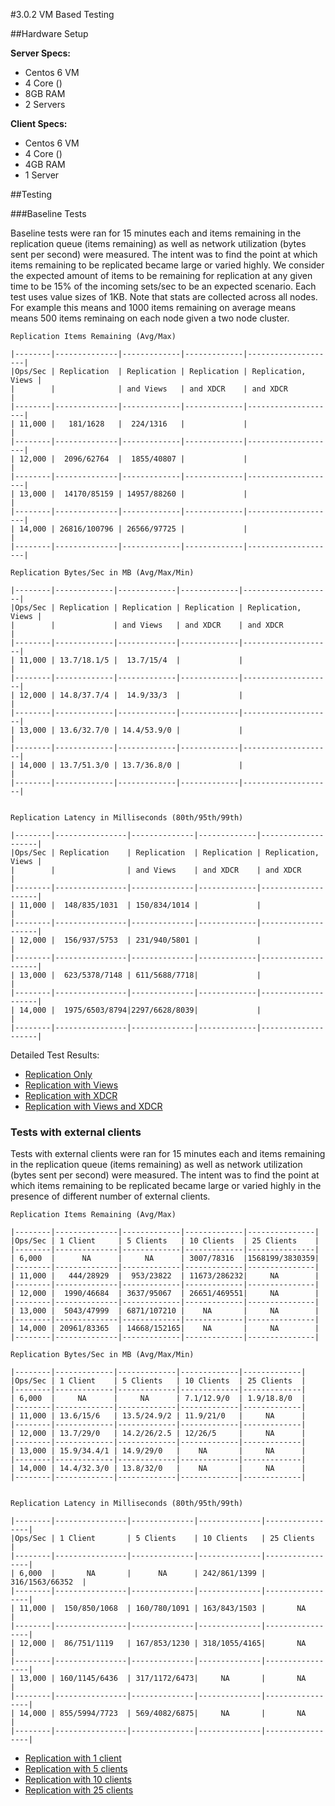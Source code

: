 #3.0.2 VM Based Testing

##Hardware Setup

**Server Specs:**

* Centos 6 VM
* 4 Core ()
* 8GB RAM
* 2 Servers

**Client Specs:**

* Centos 6 VM
* 4 Core ()
* 4GB RAM
* 1 Server

##Testing

###Baseline Tests

Baseline tests were ran for 15 minutes each and items remaining in the replication queue (items remaining) as well as network utilization (bytes sent per second) were measured. The intent was to find the point at which items remaining to be replicated became large or varied highly. We consider the expected amount of items to be remaining for replication at any given time to be 15% of the incoming sets/sec to be an expected scenario. Each test uses value sizes of 1KB. Note that stats are collected across all nodes. For example this means and 1000 items remaining on average means means 500 items reminaing on each node given a two node cluster.

	Replication Items Remaining (Avg/Max)

	|--------|--------------|-------------|-------------|--------------------|
	|Ops/Sec | Replication  | Replication | Replication | Replication, Views |
	|        |              | and Views   | and XDCR    | and XDCR           |
	|--------|--------------|-------------|-------------|--------------------|
	| 11,000 |   181/1628   |  224/1316   |             |                    |
	|--------|--------------|-------------|-------------|--------------------|
	| 12,000 |  2096/62764  |  1855/40807 |             |                    |
	|--------|--------------|-------------|-------------|--------------------|
	| 13,000 |  14170/85159 | 14957/88260 |             |                    |
	|--------|--------------|-------------|-------------|--------------------|
	| 14,000 | 26816/100796 | 26566/97725 |             |                    |
	|--------|--------------|-------------|-------------|--------------------|

	Replication Bytes/Sec in MB (Avg/Max/Min)

	|--------|-------------|-------------|-------------|--------------------|
	|Ops/Sec | Replication | Replication | Replication | Replication, Views |
	|        |             | and Views   | and XDCR    | and XDCR           |
	|--------|-------------|-------------|-------------|--------------------|
	| 11,000 | 13.7/18.1/5 |  13.7/15/4  |             |                    |
	|--------|-------------|-------------|-------------|--------------------|
	| 12,000 | 14.8/37.7/4 |  14.9/33/3  |             |                    |
	|--------|-------------|-------------|-------------|--------------------|
	| 13,000 | 13.6/32.7/0 | 14.4/53.9/0 |             |                    |
	|--------|-------------|-------------|-------------|--------------------|
	| 14,000 | 13.7/51.3/0 | 13.7/36.8/0 |             |                    |
	|--------|-------------|-------------|-------------|--------------------|


	Replication Latency in Milliseconds (80th/95th/99th)

	|--------|----------------|--------------|-------------|--------------------|
	|Ops/Sec | Replication    | Replication  | Replication | Replication, Views |
	|        |                | and Views    | and XDCR    | and XDCR           |
	|--------|----------------|--------------|-------------|--------------------|
	| 11,000 |  148/835/1031  | 150/834/1014 |             |                    |
	|--------|----------------|--------------|-------------|--------------------|
	| 12,000 |  156/937/5753  | 231/940/5801 |             |                    |
	|--------|----------------|--------------|-------------|--------------------|
	| 13,000 |  623/5378/7148 | 611/5688/7718|             |                    |
	|--------|----------------|--------------|-------------|--------------------|
	| 14,000 |  1975/6503/8794|2297/6628/8039|             |                    |
	|--------|----------------|--------------|-------------|--------------------|

Detailed Test Results:

* [Replication Only](rep-only.md)
* [Replication with Views](rep-views.md)
* [Replication with XDCR](rep-xdcr.md)
* [Replication with Views and XDCR](rep-views-xdcr.md)

### Tests with external clients

Tests with external clients were ran for 15 minutes each and items remaining in the replication queue (items remaining) as well as network utilization (bytes sent per second) were measured. The intent was to find the point at which items remaining to be replicated became large or varied highly in the presence of different number of external clients.

	Replication Items Remaining (Avg/Max)

	|--------|--------------|-------------|-------------|---------------|
	|Ops/Sec | 1 Client     | 5 Clients   | 10 Clients  | 25 Clients    |
	|--------|--------------|-------------|-------------|---------------|
	| 6,000  |      NA      |     NA      | 3007/78316  |1568199/3830359|
	|--------|--------------|-------------|-------------|---------------|
	| 11,000 |   444/28929  |  953/23822  | 11673/286232|     NA        |
	|--------|--------------|-------------|-------------|---------------|
	| 12,000 |  1990/46684  | 3637/95067  | 26651/469551|     NA        |
	|--------|--------------|-------------|-------------|---------------|
	| 13,000 |  5043/47999  | 6871/107210 |    NA       |     NA        |
	|--------|--------------|-------------|-------------|---------------|
	| 14,000 | 20961/83365  | 14668/152165|    NA       |     NA        |
	|--------|--------------|-------------|-------------|---------------|

	Replication Bytes/Sec in MB (Avg/Max/Min)

	|--------|-------------|-------------|-------------|-------------|
	|Ops/Sec | 1 Client    | 5 Clients   | 10 Clients  | 25 Clients  |
	|--------|-------------|-------------|-------------|-------------|
	| 6,000  |     NA      |     NA      | 7.1/12.9/0  | 1.9/18.8/0  |
	|--------|-------------|-------------|-------------|-------------|
	| 11,000 | 13.6/15/6   | 13.5/24.9/2 | 11.9/21/0   |     NA      |
	|--------|-------------|-------------|-------------|-------------|
	| 12,000 | 13.7/29/0   | 14.2/26/2.5 | 12/26/5     |     NA      |
	|--------|-------------|-------------|-------------|-------------|
	| 13,000 | 15.9/34.4/1 | 14.9/29/0   |    NA       |     NA      |
	|--------|-------------|-------------|-------------|-------------|
	| 14,000 | 14.4/32.3/0 | 13.8/32/0   |    NA       |     NA      |
	|--------|-------------|-------------|-------------|-------------|


	Replication Latency in Milliseconds (80th/95th/99th)

	|--------|----------------|--------------|--------------|-----------------|
    |Ops/Sec | 1 Client       | 5 Clients    | 10 Clients   | 25 Clients      |
    |--------|----------------|--------------|--------------|-----------------|
	| 6,000  |       NA       |      NA      | 242/861/1399 | 316/1563/66352  |
	|--------|----------------|--------------|--------------|-----------------|
	| 11,000 |  150/850/1068  | 160/780/1091 | 163/843/1503 |       NA        |
	|--------|----------------|--------------|--------------|-----------------|
	| 12,000 |  86/751/1119   | 167/853/1230 | 318/1055/4165|       NA        |
	|--------|----------------|--------------|--------------|-----------------|
	| 13,000 | 160/1145/6436  | 317/1172/6473|     NA       |       NA        |
	|--------|----------------|--------------|--------------|-----------------|
	| 14,000 | 855/5994/7723  | 569/4082/6875|     NA       |       NA        |
	|--------|----------------|--------------|--------------|-----------------|

* [Replication with 1 client](rep-1_client.md)
* [Replication with 5 clients](rep-5_clients.md)
* [Replication with 10 clients](rep-10_clients.md)
* [Replication with 25 clients](rep-25_clients.md)
